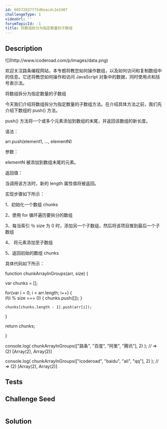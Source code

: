 ```yaml
---
id: 60572837f75d6eacdc2e2407
challengeType: 1
videoUrl: ''
forumTopicId: -1
title: 将数组拆分为指定数量的子数组
---
```


## Description
<section id='description'>
![](http://www.icoderoad.com/p/images/data.png)

欢迎关注路条编程网站，本专题将教您如何操作数组，以及如何访问和复制数组中的信息。它还将教您如何操作和访问 JavaScript 对象中的数据，同时使用点和括号表示法。

将数组拆分为指定数量的子数组

今天我们介绍将数组拆分为指定数量的子数组方法。在介绍具体方法之前，我们先介绍下数组的 push() 方法。

push() 方法将一个或多个元素添加到数组的末尾，并返回该数组的新长度。

语法：

arr.push(element1, ..., elementN)

参数：

elementN 被添加到数组末尾的元素。

返回值：

当调用该方法时，新的 length 属性值将被返回。

实现步骤如下所示：

1、初始化一个数组 chunks

2、使用 for 循环遍历要拆分的数组

3、每当索引 ％ size 为 0 时，添加另一个子数组，然后将该项目推到最后一个子数组

4、 将元素添加至子数组

5、返回初始的数组 chunks


具体代码如下所示：

function chunkArrayInGroups(arr, size) {

   var chunks = [];
  
  for(var i = 0; i < arr.length; i++) {    
    if(i % size === 0) {
      chunks.push([]);
    }
    
    chunks[chunks.length - 1].push(arr[i]);
  }
  
  return chunks;

}

console.log( chunkArrayInGroups(["路条", "百度", "阿里", "腾讯"], 2) );
// => (2) [Array(2), Array(2)]

console.log( chunkArrayInGroups(["icoderoad", "baidu", "ali", "qq"], 2) );
// => (2) [Array(2), Array(2)]

</section>

## Tests
<section id='tests'>

</section>

## Challenge Seed
<section id='challengeSeed'>

<div id='js-seed'>

```js

```

</div>



</section>

## Solution
<section id='solution'>


</section>
